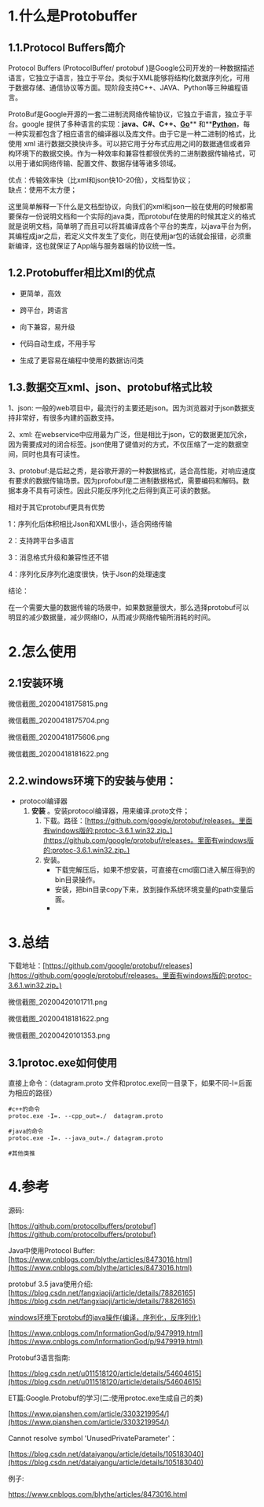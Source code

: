 # 1.什么是Protobuffer

## 1.1.Protocol Buffers简介

Protocol Buffers \(ProtocolBuffer/ protobuf \)是Google公司开发的一种数据描述语言，它独立于语言，独立于平台。类似于XML能够将结构化数据序列化，可用于数据存储、通信协议等方面。现阶段支持C++、JAVA、Python等三种编程语言。

ProtoBuf是Google开源的一套二进制流网络传输协议，它独立于语言，独立于平台。google 提供了多种语言的实现：**java、C\#、C++、**[**Go**](http://lib.csdn.net/base/go)** 和**[**Python**](http://lib.csdn.net/base/python)，每一种实现都包含了相应语言的编译器以及库文件。由于它是一种二进制的格式，比使用 xml 进行数据交换快许多。可以把它用于分布式应用之间的数据通信或者异构环境下的数据交换。作为一种效率和兼容性都很优秀的二进制数据传输格式，可以用于诸如网络传输、配置文件、数据存储等诸多领域。

优点：传输效率快（比xml和json快10-20倍），文档型协议；  
缺点：使用不太方便；

这里简单解释一下什么是文档型协议，向我们的xml和json一般在使用的时候都需要保存一份说明文档和一个实际的java类，而protobuf在使用的时候其定义的格式就是说明文档，简单明了而且可以将其编译成各个平台的类库，以java平台为例，其编程成jar之后，若定义文件发生了变化，则在使用jar包的话就会报错，必须重新编译，这也就保证了App端与服务器端的协议统一性。

## 1.2.Protobuffer相比Xml的优点

* 更简单，高效

* 跨平台，跨语言

* 向下兼容，易升级

* 代码自动生成，不用手写

* 生成了更容易在编程中使用的数据访问类

## 1.3.数据交互xml、json、protobuf格式比较

1、json: 一般的web项目中，最流行的主要还是json。因为浏览器对于json数据支持非常好，有很多内建的函数支持。

2、xml: 在webservice中应用最为广泛，但是相比于json，它的数据更加冗余，因为需要成对的闭合标签。json使用了键值对的方式，不仅压缩了一定的数据空间，同时也具有可读性。

3、protobuf:是后起之秀，是谷歌开源的一种数据格式，适合高性能，对响应速度有要求的数据传输场景。因为profobuf是二进制数据格式，需要编码和解码。数据本身不具有可读性。因此只能反序列化之后得到真正可读的数据。

相对于其它protobuf更具有优势

1：序列化后体积相比Json和XML很小，适合网络传输

2：支持跨平台多语言

3：消息格式升级和兼容性还不错

4：序列化反序列化速度很快，快于Json的处理速度

结论：

在一个需要大量的数据传输的场景中，如果数据量很大，那么选择protobuf可以明显的减少数据量，减少网络IO，从而减少网络传输所消耗的时间。

# 2.怎么使用

## 2.1安装环境

微信截图\_20200418175815.png

微信截图\_20200418175704.png

微信截图\_20200418175606.png

微信截图\_20200418181622.png

## 2.2.windows环境下的安装与使用：

* protocol编译器
  1. **安装**
     。安装protocol编译器，用来编译.proto文件；
     1. 下载。路径：[https://github.com/google/protobuf/releases。里面有windows版的:protoc-3.6.1.win32.zip。](https://github.com/google/protobuf/releases。里面有windows版的:protoc-3.6.1.win32.zip。)
     2. 安装。
        * 下载完解压后，如果不想安装，可直接在cmd窗口进入解压得到的bin目录操作。
        * 安装，把bin目录copy下来，放到操作系统环境变量的path变量后面。
        * 

# 3.总结

下载地址：[https://github.com/google/protobuf/releases](https://github.com/google/protobuf/releases。里面有windows版的:protoc-3.6.1.win32.zip。)

微信截图\_20200420101711.png

微信截图\_20200418181622.png

微信截图\_20200420101353.png

## 3.1protoc.exe如何使用

直接上命令：（datagram.proto 文件和protoc.exe同一目录下，如果不同-I=后面为相应的路径）

```
#c++的命令
protoc.exe -I=. --cpp_out=./  datagram.proto 

#java的命令
protoc.exe -I=. --java_out=./ datagram.proto

#其他类推
```

# 4.参考

源码:

[https://github.com/protocolbuffers/protobuf](https://github.com/protocolbuffers/protobuf)

Java中使用Protocol Buffer:  
[https://www.cnblogs.com/blythe/articles/8473016.html](https://www.cnblogs.com/blythe/articles/8473016.html)

protobuf 3.5 java使用介绍:  
[https://blog.csdn.net/fangxiaoji/article/details/78826165](https://blog.csdn.net/fangxiaoji/article/details/78826165)

[windows环境下protobuf的java操作{编译，序列化，反序列化}](https://www.cnblogs.com/InformationGod/p/9479919.html)

[https://www.cnblogs.com/InformationGod/p/9479919.html](https://www.cnblogs.com/InformationGod/p/9479919.html)

Protobuf3语言指南:

[https://blog.csdn.net/u011518120/article/details/54604615](https://blog.csdn.net/u011518120/article/details/54604615)

ET篇:Google.Protobuf的学习\(二:使用protoc.exe生成自己的类\)

[https://www.pianshen.com/article/3303219954/](https://www.pianshen.com/article/3303219954/)

Cannot resolve symbol 'UnusedPrivateParameter'：

[https://blog.csdn.net/dataiyangu/article/details/105183040](https://blog.csdn.net/dataiyangu/article/details/105183040)

例子:

https://www.cnblogs.com/blythe/articles/8473016.html

